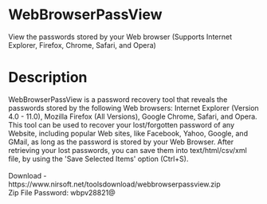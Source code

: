 <h1>WebBrowserPassView</h1>View the passwords stored by your Web browser (Supports Internet Explorer, Firefox, Chrome, Safari, and Opera)
<br>
<h1>Description</h1>
WebBrowserPassView is a password recovery tool that reveals the passwords stored by the following Web browsers: Internet Explorer (Version 4.0 - 11.0), Mozilla Firefox (All Versions), Google Chrome, Safari, and Opera. This tool can be used to recover your lost/forgotten password of any Website, including popular Web sites, like Facebook, Yahoo, Google, and GMail, as long as the password is stored by your Web Browser.
After retrieving your lost passwords, you can save them into text/html/csv/xml file, by using the 'Save Selected Items' option (Ctrl+S).
<br>
<br>
Download - https://www.nirsoft.net/toolsdownload/webbrowserpassview.zip
<br>
Zip File Password: wbpv28821@
